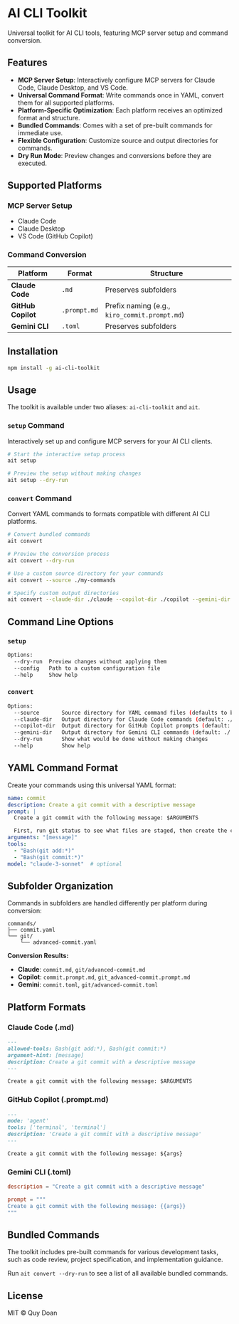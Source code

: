 # AI CLI Toolkit

Universal toolkit for AI CLI tools, featuring MCP server setup and command conversion.

## Features

- **MCP Server Setup**: Interactively configure MCP servers for Claude Code, Claude Desktop, and VS Code.
- **Universal Command Format**: Write commands once in YAML, convert them for all supported platforms.
- **Platform-Specific Optimization**: Each platform receives an optimized format and structure.
- **Bundled Commands**: Comes with a set of pre-built commands for immediate use.
- **Flexible Configuration**: Customize source and output directories for commands.
- **Dry Run Mode**: Preview changes and conversions before they are executed.

## Supported Platforms

### MCP Server Setup
- Claude Code
- Claude Desktop
- VS Code (GitHub Copilot)

### Command Conversion
| Platform | Format | Structure |
|----------|--------|-----------|
| **Claude Code** | `.md` | Preserves subfolders |
| **GitHub Copilot** | `.prompt.md` | Prefix naming (e.g., `kiro_commit.prompt.md`) |
| **Gemini CLI** | `.toml` | Preserves subfolders |

## Installation

```bash
npm install -g ai-cli-toolkit
```

## Usage

The toolkit is available under two aliases: `ai-cli-toolkit` and `ait`.

### `setup` Command

Interactively set up and configure MCP servers for your AI CLI clients.

```bash
# Start the interactive setup process
ait setup

# Preview the setup without making changes
ait setup --dry-run
```

### `convert` Command

Convert YAML commands to formats compatible with different AI CLI platforms.

```bash
# Convert bundled commands
ait convert

# Preview the conversion process
ait convert --dry-run

# Use a custom source directory for your commands
ait convert --source ./my-commands

# Specify custom output directories
ait convert --claude-dir ./claude --copilot-dir ./copilot --gemini-dir ./gemini
```

## Command Line Options

### `setup`
```bash
Options:
  --dry-run  Preview changes without applying them
  --config   Path to a custom configuration file
  --help     Show help
```

### `convert`
```bash
Options:
  --source       Source directory for YAML command files (defaults to bundled commands)
  --claude-dir   Output directory for Claude Code commands (default: ./.claude/commands)
  --copilot-dir  Output directory for GitHub Copilot prompts (default: ./.github/prompts)
  --gemini-dir   Output directory for Gemini CLI commands (default: ./.gemini/commands)
  --dry-run      Show what would be done without making changes
  --help         Show help
```

## YAML Command Format

Create your commands using this universal YAML format:

```yaml
name: commit
description: Create a git commit with a descriptive message
prompt: |
  Create a git commit with the following message: $ARGUMENTS

  First, run git status to see what files are staged, then create the commit.
arguments: "[message]"
tools:
  - "Bash(git add:*)"
  - "Bash(git commit:*)"
model: "claude-3-sonnet"  # optional
```

## Subfolder Organization

Commands in subfolders are handled differently per platform during conversion:

```
commands/
├── commit.yaml
└── git/
    └── advanced-commit.yaml
```

**Conversion Results:**
- **Claude**: `commit.md`, `git/advanced-commit.md`
- **Copilot**: `commit.prompt.md`, `git_advanced-commit.prompt.md`
- **Gemini**: `commit.toml`, `git/advanced-commit.toml`

## Platform Formats

### Claude Code (.md)
```markdown
---
allowed-tools: Bash(git add:*), Bash(git commit:*)
argument-hint: [message]
description: Create a git commit with a descriptive message
---

Create a git commit with the following message: $ARGUMENTS
```

### GitHub Copilot (.prompt.md)
```markdown
---
mode: 'agent'
tools: ['terminal', 'terminal']
description: 'Create a git commit with a descriptive message'
---

Create a git commit with the following message: ${args}
```

### Gemini CLI (.toml)
```toml
description = "Create a git commit with a descriptive message"

prompt = """
Create a git commit with the following message: {{args}}
"""
```

## Bundled Commands

The toolkit includes pre-built commands for various development tasks, such as code review, project specification, and implementation guidance.

Run `ait convert --dry-run` to see a list of all available bundled commands.

## License

MIT © Quy Doan